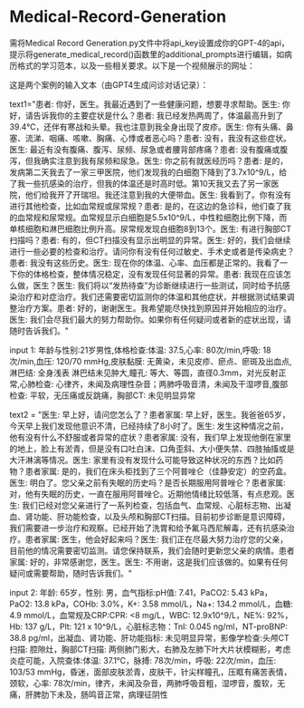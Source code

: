 # Medical-Record-Generation
需将Medical Record Generation.py文件中将api_key设置成你的GPT-4的api，提示将generate_medical_record()函数里的additional_prompts进行编辑，如病历格式的学习范本，以及一些相关要求。以下是一个视频展示的网址：

这是两个案例的输入文本（由GPT4生成问诊对话记录）：

text1="患者: 你好，医生。我最近遇到了一些健康问题，想要寻求帮助。医生: 你好，请告诉我你的主要症状是什么？患者: 我已经发热两周了，体温最高升到了39.4℃，还伴有寒战和头晕。我也注意到我全身出现了皮疹。医生: 你有头痛、鼻塞、流涕、咽痛、咳嗽、胸痛、心悸或者恶心吗？患者: 没有，我没有这些症状。医生: 最近有没有腹痛、腹泻、尿频、尿急或者腰背部疼痛？患者: 没有腹痛或腹泻，但我确实注意到我有尿频和尿急。医生: 你之前有就医经历吗？患者: 是的，发病第二天我去了一家三甲医院，他们发现我的白细胞下降到了3.7x10^9/L，给了我一些抗感染的治疗，但我的体温还是时高时低。第10天我又去了另一家医院，他们给我开了开瑞坦。我还注意到我的大便带血。医生: 我看到了。你有没有进行其他检查，比如血常规或尿常规？患者: 是的，在这边的急诊科，他们查了我的血常规和尿常规。血常规显示白细胞是5.5x10^9/L，中性粒细胞比例下降，而单核细胞和淋巴细胞比例升高。尿常规发现白细胞8到13个。医生: 有进行胸部CT扫描吗？患者: 有的，但CT扫描没有显示出明显的异常。医生: 好的，我们会继续进行一些必要的检查和治疗。请问你有没有任何过敏史、手术史或者是传染病史？患者: 我没有这些历史。医生: 现在你的体温、心率、血压都是正常的。我看了一下你的体格检查，整体情况稳定，没有发现任何显著的异常。患者: 我现在应该怎么做，医生？医生: 我们将以“发热待查”为诊断继续进行一些测试，同时给予抗感染治疗和对症治疗。我们还需要密切监测你的体温和其他症状，并根据测试结果调整治疗方案。患者: 好的，谢谢医生。我希望能尽快找到原因并开始相应的治疗。医生: 我们会尽我们最大的努力帮助你。如果你有任何疑问或者新的症状出现，请随时告诉我们。"

input 1: 年龄与性别:21岁男性,体格检查:体温: 37.5,心率: 80次/min,呼吸: 18次/min,血压: 120/70 mmHg,皮肤黏膜: 无黄染，未见皮疹、瘀点、瘀斑及出血点,淋巴结: 全身浅表 淋巴结未见肿大,瞳孔: 等大、等圆，直径0.3mm，对光反射正常,心肺检查: 心律齐，未闻及病理性杂音；两肺呼吸音清，未闻及干湿啰音,腹部检查: 平软，无压痛或反跳痛，胸部CT: 未见明显异常


text2 = "医生: 早上好，请问您怎么了？患者家属: 早上好，医生。我爸爸65岁，今天早上我们发现他意识不清，已经持续了8小时了。医生: 发生这种情况之前，他有没有什么不舒服或者异常的症状？患者家属: 没有，我们早上发现他倒在家里的地上，脸上有淤青，但是没有口吐白沫、口角歪斜、大小便失禁、四肢抽搐或是大汗淋漓等情况。医生: 家里有没有发现什么可能导致这种状况的东西？比如药物？患者家属: 是的，我们在床头柜找到了三个阿普唑仑（佳静安定）的空药盒。医生: 明白了。您父亲之前有失眠的历史吗？是否长期服用阿普唑仑？患者家属: 对，他有失眠的历史，一直在服用阿普唑仑。近期他情绪比较低落，有点悲观。医生: 我们已经对您父亲进行了一系列检查，包括血气、血常规、心脏标志物、出凝血、肾功能、肝功能检查，以及头颅和胸部CT扫描。目前初步诊断是意识障碍，我们需要进一步治疗和观察。已经开始了洗胃和给予氟马西尼解毒，还有抗感染治疗。患者家属: 医生，他会好起来吗？医生: 我们正在尽最大努力治疗您的父亲，目前他的情况需要密切监测。请您保持联系，我们会随时更新您父亲的病情。患者家属: 好的，非常感谢您，医生。医生: 不用谢，这是我们应该做的。如果有任何疑问或需要帮助，随时告诉我们。"

input 2: 年龄: 65岁，性别: 男，血气指标:pH值: 7.41，PaCO2: 5.43 kPa，PaO2: 13.8 kPa，COHb: 3.0%，K+: 3.58 mmol/L，Na+: 134.2 mmol/L，血糖: 4.9 mmol/L，血常规及CRP:CPR: <8 mg/L，WBC: 12.9x10^9/L，NE%: 92%，Hb: 137 g/L，Plt: 121 x 10^9/L，心脏标志物：TnI: 0.045 ng/ml，NT-proBNP: 38.8 pg/ml，出凝血、肾功能、肝功能指标: 未见明显异常，影像学检查:头颅CT扫描: 腔隙灶，胸部CT扫描: 两侧肺门影大，右肺及左肺下叶大片状模糊影，考虑炎症可能，入院查体:体温: 37.1℃，脉搏: 78次/min，呼吸: 22次/min，血压: 103/53 mmHg，昏迷，面部皮肤淤青，皮肤干，针尖样瞳孔，压眶有痛苦表情，颈软，心率: 78次/min，律齐，未闻及杂音，两肺呼吸音粗，湿啰音，腹软，无痛，肝脾肋下未及，肠鸣音正常，病理征阴性
